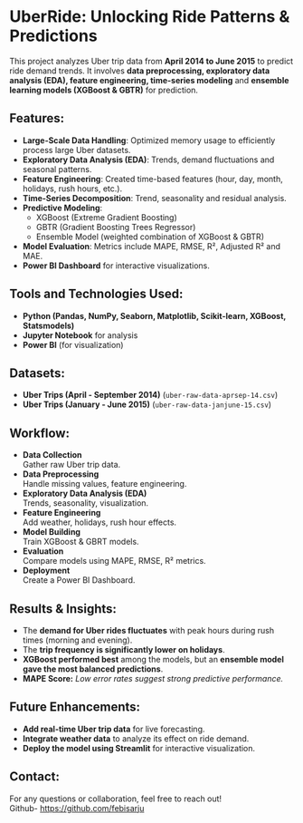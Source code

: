 # UberRide: Unlocking Ride Patterns & Predictions

This project analyzes Uber trip data from **April 2014 to June 2015** to predict ride demand trends. It involves **data preprocessing, exploratory data analysis (EDA), feature engineering, time-series modeling** and **ensemble learning models (XGBoost & GBTR)** for prediction.

## Features:

- **Large-Scale Data Handling**: Optimized memory usage to efficiently process large Uber datasets.
- **Exploratory Data Analysis (EDA)**: Trends, demand fluctuations and seasonal patterns.  
- **Feature Engineering**: Created time-based features (hour, day, month, holidays, rush hours, etc.).
- **Time-Series Decomposition**: Trend, seasonality and residual analysis.
- **Predictive Modeling**:
  - XGBoost (Extreme Gradient Boosting)
  - GBTR (Gradient Boosting Trees Regressor)
  - Ensemble Model (weighted combination of XGBoost & GBTR)
- **Model Evaluation**: Metrics include MAPE, RMSE, R², Adjusted R² and MAE.
- **Power BI Dashboard** for interactive visualizations.

## Tools and Technologies Used:

- **Python (Pandas, NumPy, Seaborn, Matplotlib, Scikit-learn, XGBoost, Statsmodels)**
- **Jupyter Notebook** for analysis
- **Power BI** (for visualization)
  
## Datasets:

- **Uber Trips (April - September 2014)** (`uber-raw-data-aprsep-14.csv`)
- **Uber Trips (January - June 2015)** (`uber-raw-data-janjune-15.csv`)

## Workflow:

- **Data Collection**     
  Gather raw Uber trip data. 
- **Data Preprocessing**      
  Handle missing values, feature engineering.  
- **Exploratory Data Analysis (EDA)**     
  Trends, seasonality, visualization.
- **Feature Engineering**     
  Add weather, holidays, rush hour effects.  
- **Model Building**    
  Train XGBoost & GBRT models. 
- **Evaluation**    
  Compare models using MAPE, RMSE, R² metrics. 
- **Deployment**    
  Create a Power BI Dashboard.

## Results & Insights: 

- The **demand for Uber rides fluctuates** with peak hours during rush times (morning and evening).
- The **trip frequency is significantly lower on holidays**.
- **XGBoost performed best** among the models, but an **ensemble model gave the most balanced predictions**.
- **MAPE Score:** _Low error rates suggest strong predictive performance._

## Future Enhancements: 
- **Add real-time Uber trip data** for live forecasting.
- **Integrate weather data** to analyze its effect on ride demand.
- **Deploy the model using Streamlit** for interactive visualization.

## Contact:     

For any questions or collaboration, feel free to reach out!                                 
Github- https://github.com/febisarju
